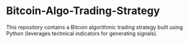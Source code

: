 # Bitcoin-Algo-Trading-Strategy
This repository contains a Bitcoin algorithmic trading strategy built using Python (leverages technical indicators for generating signals).
